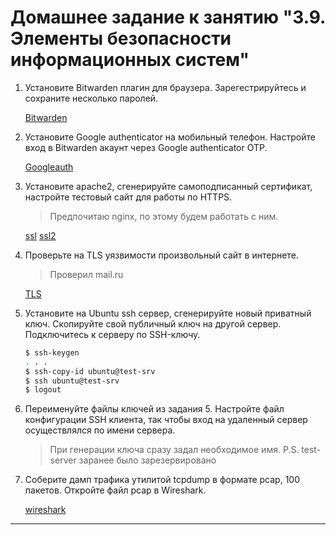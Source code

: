 # Домашнее задание к занятию "3.9. Элементы безопасности информационных систем"

1. Установите Bitwarden плагин для браузера. Зарегестрируйтесь и сохраните несколько паролей.

    [Bitwarden](Bitwarden.png)

2. Установите Google authenticator на мобильный телефон. Настройте вход в Bitwarden акаунт через Google authenticator OTP.

    [Googleauth](googleauth.png)

3. Установите apache2, сгенерируйте самоподписанный сертификат, настройте тестовый сайт для работы по HTTPS.

    > Предпочитаю nginx, по этому будем работать с ним.

    [ssl](ssl.png)
    [ssl2](ssl2.png)

4. Проверьте на TLS уязвимости произвольный сайт в интернете.

    > Проверил mail.ru

    [TLS](tls_mail.png)

5. Установите на Ubuntu ssh сервер, сгенерируйте новый приватный ключ. Скопируйте свой публичный ключ на другой сервер. Подключитесь к серверу по SSH-ключу.

    ```bash
    $ ssh-keygen
    . . .
    $ ssh-copy-id ubuntu@test-srv
    $ ssh ubuntu@test-srv
    $ logout
    ```

6. Переименуйте файлы ключей из задания 5. Настройте файл конфигурации SSH клиента, так чтобы вход на удаленный сервер осуществлялся по имени сервера.

    > При генерации ключа сразу задал необходимое имя.
    P.S. test-server заранее было зарезервировано

7. Соберите дамп трафика утилитой tcpdump в формате pcap, 100 пакетов. Откройте файл pcap в Wireshark.

    [wireshark](wireshark.png)

 ---
